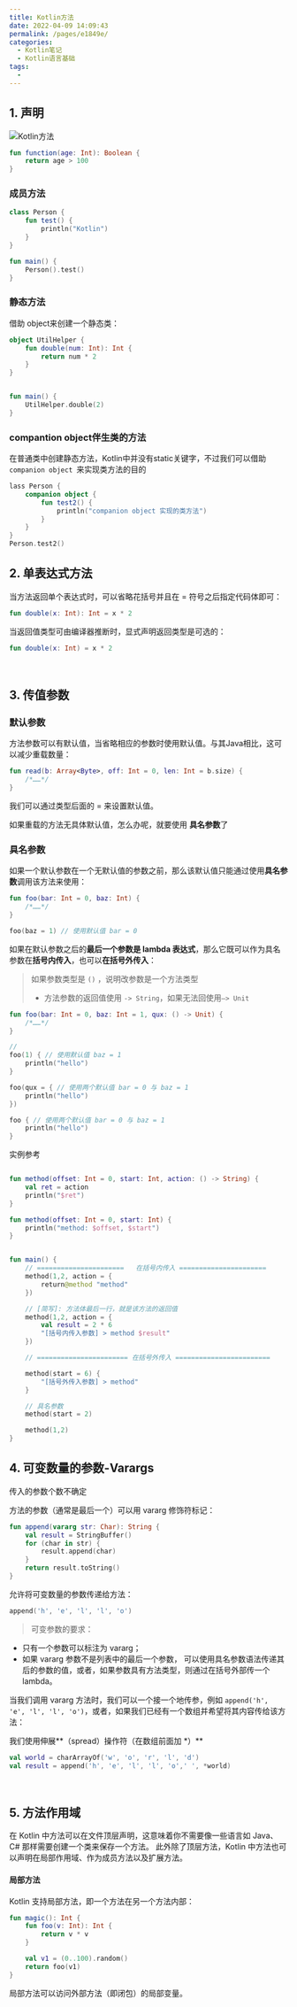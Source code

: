 ```yaml
---
title: Kotlin方法
date: 2022-04-09 14:09:43
permalink: /pages/e1849e/
categories:
  - Kotlin笔记
  - Kotlin语言基础
tags:
  - 
---
```

## 1. 声明

![Kotlin方法](https://iqqcode-blog.oss-cn-beijing.aliyuncs.com/img-2021-later/202204091421341.png)

```kotlin
fun function(age: Int): Boolean {
    return age > 100
}
```

### 成员方法

```kotlin
class Person {
    fun test() {
        println("Kotlin")
    }
}

fun main() {
    Person().test()
}
```



### 静态方法

借助 object来创建一个静态类：

```kotlin
object UtilHelper {
    fun double(num: Int): Int {
        return num * 2
    }
}


fun main() {
    UtilHelper.double(2)
}
```

### compantion object伴生类的方法

在普通类中创建静态方法，Kotlin中并没有static关键字，不过我们可以借助`companion object `来实现类方法的目的

```kotlin
lass Person {
    companion object {
        fun test2() {
            println("companion object 实现的类方法")
        }
    }
}
Person.test2()
```



## 2. 单表达式方法

当方法返回单个表达式时，可以省略花括号并且在 = 符号之后指定代码体即可：

```kotlin
fun double(x: Int): Int = x * 2
```

当返回值类型可由编译器推断时，显式声明返回类型是可选的：

```kotlin
fun double(x: Int) = x * 2
```

<br>

## 3. 传值参数

### 默认参数

方法参数可以有默认值，当省略相应的参数时使用默认值。与其Java相比，这可以减少重载数量：

```kotlin
fun read(b: Array<Byte>, off: Int = 0, len: Int = b.size) {
    /*……*/ 
}
```

我们可以通过类型后面的 = 来设置默认值。

如果重载的方法无具体默认值，怎么办呢，就要使用 **具名参数**了

### 具名参数

如果一个默认参数在一个无默认值的参数之前，那么该默认值只能通过使用**具名参数**调用该方法来使用：

```kotlin
fun foo(bar: Int = 0, baz: Int) {
    /*……*/ 
}

foo(baz = 1) // 使用默认值 bar = 0
```

如果在默认参数之后的**最后一个参数是 lambda 表达式**，那么它既可以作为具名参数在**括号内传入**，也可以**在括号外传入**：

> 如果参数类型是 `()` ，说明改参数是一个方法类型
>
> - 方法参数的返回值使用 `-> String`，如果无法回使用`—> Unit`

```kotlin
fun foo(bar: Int = 0, baz: Int = 1, qux: () -> Unit) {
    /*……*/ 
}

// 
foo(1) { // 使用默认值 baz = 1
    println("hello") 
}

foo(qux = { // 使用两个默认值 bar = 0 与 baz = 1
    println("hello") 
}) 

foo { // 使用两个默认值 bar = 0 与 baz = 1
    println("hello") 
}        
```

实例参考

```kotlin

fun method(offset: Int = 0, start: Int, action: () -> String) {
    val ret = action
    println("$ret")
}

fun method(offset: Int = 0, start: Int) {
    println("method: $offset, $start")
}


fun main() {
    // ======================   在括号内传入 ======================
    method(1,2, action = {
        return@method "method"
    })

    // [简写]: 方法体最后一行，就是该方法的返回值
    method(1,2, action = {
        val result = 2 * 6
        "[括号内传入参数] > method $result"
    })

    // ======================= 在括号外传入 ========================

    method(start = 6) {
        "[括号外传入参数] > method"
    }

    // 具名参数
    method(start = 2)

    method(1,2)
}
```





## 4. 可变数量的参数-Varargs

传入的参数个数不确定

方法的参数（通常是最后一个）可以用 vararg 修饰符标记：

```kotlin
fun append(vararg str: Char): String {
    val result = StringBuffer()
    for (char in str) {
        result.append(char)
    }
    return result.toString()
}
```

允许将可变数量的参数传递给方法：

```kotlin
append('h', 'e', 'l', 'l', 'o')
```

> 可变参数的要求：

- 只有一个参数可以标注为 vararg；
- 如果 vararg 参数不是列表中的最后一个参数， 可以使用具名参数语法传递其后的参数的值，或者，如果参数具有方法类型，则通过在括号外部传一个 lambda。

当我们调用 vararg 方法时，我们可以一个接一个地传参，例如 `append('h', 'e', 'l', 'l', 'o')`，或者，如果我们已经有一个数组并希望将其内容传给该方法：

我们使用伸展**（spread）操作符（在数组前面加 \*）**

```kotlin
val world = charArrayOf('w', 'o', 'r', 'l', 'd')
val result = append('h', 'e', 'l', 'l', 'o',' ', *world)
```

<br>

## 5. 方法作用域

在 Kotlin 中方法可以在文件顶层声明，这意味着你不需要像一些语言如 Java、C# 那样需要创建一个类来保存一个方法。 此外除了顶层方法，Kotlin 中方法也可以声明在局部作用域、作为成员方法以及扩展方法。

#### 局部方法

Kotlin 支持局部方法，即一个方法在另一个方法内部：

```kotlin
fun magic(): Int {
    fun foo(v: Int): Int {
        return v * v
    }

    val v1 = (0..100).random()
    return foo(v1)
}
```

局部方法可以访问外部方法（即闭包）的局部变量。
